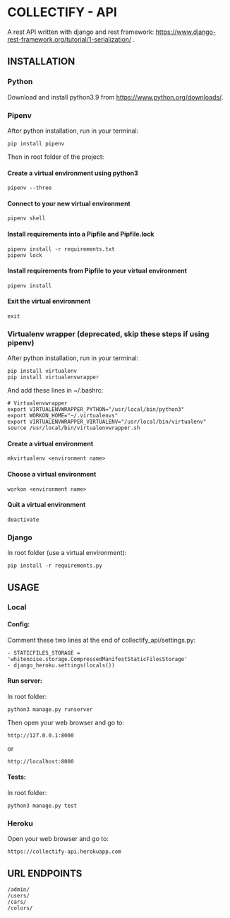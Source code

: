 # COLLECTIFY - API
A rest API written with django and rest framework: https://www.django-rest-framework.org/tutorial/1-serialization/ .

## INSTALLATION

### Python
Download and install python3.9 from https://www.python.org/downloads/.

### Pipenv
After python installation, run in your terminal:
```
pip install pipenv
```

Then in root folder of the project:

#### Create a virtual environment using python3
```
pipenv --three 
```

#### Connect to your new virtual environment
```
pipenv shell
```

#### Install requirements into a Pipfile and Pipfile.lock
```
pipenv install -r requirements.txt
pipenv lock
```

#### Install requirements from Pipfile to your virtual environment
```
pipenv install
```

#### Exit the virtual environment
```
exit
```

### Virtualenv wrapper (deprecated, skip these steps if using pipenv)
After python installation, run in your terminal:
```
pip install virtualenv
pip install virtualenvwrapper
```
And add these lines in ~/.bashrc:
```
# Virtualenvwrapper
export VIRTUALENVWRAPPER_PYTHON="/usr/local/bin/python3"
export WORKON_HOME="~/.virtualenvs"
export VIRTUALENVWRAPPER_VIRTUALENV="/usr/local/bin/virtualenv"
source /usr/local/bin/virtualenvwrapper.sh
```

#### Create a virtual environment
```
mkvirtualenv <environment name>
```

#### Choose a virtual environment
```
workon <environment name>
```

#### Quit a virtual environment
```
deactivate
```

### Django
In root folder (use a virtual environment):
```
pip install -r requirements.py
```

## USAGE

### Local

#### Config:
Comment these two lines at the end of collectify_api/settings.py:
```
- STATICFILES_STORAGE = 'whitenoise.storage.CompressedManifestStaticFilesStorage'
- django_heroku.settings(locals())
```

#### Run server:
In root folder:
```
python3 manage.py runserver
```
Then open your web browser and go to:
```
http://127.0.0.1:8000
```
or
```
http://localhost:8000
```

#### Tests:
In root folder:
```
python3 manage.py test
```

### Heroku
Open your web browser and go to:
```
https://collectify-api.herokuapp.com
```

## URL ENDPOINTS
```
/admin/
/users/
/cars/
/colors/
```
